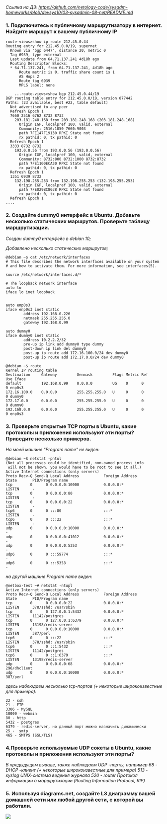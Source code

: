 *Ссылка на ДЗ: https://github.com/netology-code/sysadm-homeworks/blob/devsys10/03-sysadmin-08-net/README.md*

### 1. Подключитесь к публичному маршрутизатору в интернет. Найдите маршрут к вашему публичному IP

````
route-views>show ip route 212.45.0.44
Routing entry for 212.45.0.0/19, supernet
  Known via "bgp 6447", distance 20, metric 0
  Tag 6939, type external
  Last update from 64.71.137.241 4d18h ago
  Routing Descriptor Blocks:
  * 64.71.137.241, from 64.71.137.241, 4d18h ago
      Route metric is 0, traffic share count is 1
      AS Hops 2
      Route tag 6939
      MPLS label: none
````

````
	...route-views>show bgp 212.45.0.44/19
BGP routing table entry for 212.45.0.0/19, version 877442
Paths: (23 available, best #22, table default)
  Not advertised to any peer
  Refresh Epoch 1
  7660 2516 6762 8732 8732
    203.181.248.168 from 203.181.248.168 (203.181.248.168)
      Origin IGP, localpref 100, valid, external
      Community: 2516:1050 7660:9003
      path 7FE147F19130 RPKI State not found
      rx pathid: 0, tx pathid: 0
  Refresh Epoch 1
  3333 8732 8732
    193.0.0.56 from 193.0.0.56 (193.0.0.56)
      Origin IGP, localpref 100, valid, external
      Community: 8732:800 8732:1000 8732:8732
      path 7FE1100ECA30 RPKI State not found
      rx pathid: 0, tx pathid: 0
  Refresh Epoch 1
  1351 6939 8732
    132.198.255.253 from 132.198.255.253 (132.198.255.253)
      Origin IGP, localpref 100, valid, external
      path 7FE029BC8038 RPKI State not found
      rx pathid: 0, tx pathid: 0
  Refresh Epoch 1
....
````

### 2. Создайте dummy0 интерфейс в Ubuntu. Добавьте несколько статических маршрутов. Проверьте таблицу маршрутизации.

*Создан dummy0 интерфейс в debian 10;*

*Добавлено несколько статических маршрутов;*

```
@debian ~$ cat /etc/network/interfaces
# This file describes the network interfaces available on your system
# and how to activate them. For more information, see interfaces(5).

source /etc/network/interfaces.d/*

# The loopback network interface
auto lo
iface lo inet loopback


auto enp0s3
iface enp0s3 inet static
        address 192.168.0.226
        netmask 255.255.255.0
        gateway 192.168.0.99

auto dummy0
iface dummy0 inet static
        address 10.2.2.2/32
        pre-up ip link add dummy0 type dummy
        post-down ip link del dummy0
        post-up ip route add 172.16.100.0/24 dev dummy0
        post-up ip route add 172.17.0.0/24 dev dummy0
```

```
@debian ~$ route
Kernel IP routing table
Destination     Gateway         Genmask         Flags Metric Ref    Use Iface
default         192.168.0.99    0.0.0.0         UG    0      0        0 enp0s3
172.16.100.0    0.0.0.0         255.255.255.0   U     0      0        0 dummy0
172.17.0.0      0.0.0.0         255.255.255.0   U     0      0        0 dummy0
192.168.0.0     0.0.0.0         255.255.255.0   U     0      0        0 enp0s3
```

### 3. Проверьте открытые TCP порты в Ubuntu, какие протоколы и приложения используют эти порты? Приведите несколько примеров.

*На моей машине "Program name" не виден:*

````
@debian ~$ netstat -pntul
(Not all processes could be identified, non-owned process info
 will not be shown, you would have to be root to see it all.)
Active Internet connections (only servers)
Proto Recv-Q Send-Q Local Address           Foreign Address         State       PID/Program name
tcp        0      0 0.0.0.0:10000           0.0.0.0:*               LISTEN      -
tcp        0      0 0.0.0.0:80              0.0.0.0:*               LISTEN      -
tcp        0      0 0.0.0.0:22              0.0.0.0:*               LISTEN      -
tcp6       0      0 :::80                   :::*                    LISTEN      -
tcp6       0      0 :::22                   :::*                    LISTEN      -
udp        0      0 0.0.0.0:10000           0.0.0.0:*                           -
udp        0      0 0.0.0.0:41012           0.0.0.0:*                           -
udp        0      0 0.0.0.0:5353            0.0.0.0:*                           -
udp6       0      0 :::59774                :::*                                -
udp6       0      0 :::5353                 :::*                                -
````

*на другой машине Program name виден:*

````
@netbox-test ~# netstat -ntupl
Active Internet connections (only servers)
Proto Recv-Q Send-Q Local Address           Foreign Address         State       PID/Program name
tcp        0      0 0.0.0.0:22              0.0.0.0:*               LISTEN      378/sshd: /usr/sbin
tcp        0      0 127.0.0.1:5432          0.0.0.0:*               LISTEN      11142/postgres
tcp        0      0 127.0.0.1:6379          0.0.0.0:*               LISTEN      13198/redis-server
tcp        0      0 0.0.0.0:10000           0.0.0.0:*               LISTEN      387/perl
tcp6       0      0 :::22                   :::*                    LISTEN      378/sshd: /usr/sbin
tcp6       0      0 ::1:5432                :::*                    LISTEN      11142/postgres
tcp6       0      0 ::1:6379                :::*                    LISTEN      13198/redis-server
udp        0      0 0.0.0.0:68              0.0.0.0:*                           296/dhclient
udp        0      0 0.0.0.0:10000           0.0.0.0:*                           387/perl
````

*здесь наблюдаем несколько tcp-портов (+ некоторые широкоизвестные для примера):*

````
22 - ssh 
21 - FTP
3306 - MySQL
10000 - webmin
80 - http 
5432 - postgres
6379 - redis-server, но данный порт можно назначить динамически
25 -  smtp
465 - SMTPS (SSL/TLS)
````

### 4.Проверьте используемые UDP сокеты в Ubuntu, какие протоколы и приложения используют эти порты?

*В предыдущем выводе, также наблюдаем UDP -порты,
например 68 - DHCP -клиент (+ некоторые широкоизвестные для примера)
513 - syslog  UNIX-система ведения журнала
520 - router Протокол информации о маршрутизации (Routing Information Protocol, RIP)*

### 5. Используя diagrams.net, создайте L3 диаграмму вашей домашней сети или любой другой сети, с которой вы работали.
![](2022-01-25_174305.png)